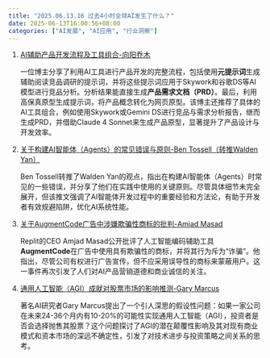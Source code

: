 ```yaml
---
title: "2025.06.13.16 过去4小时全球AI发生了什么？"
date: 2025-06-13T16:00:56+08:00
categories: ["AI发展", "AI应用", "行业洞察"]
---
```


1.  [AI辅助产品开发流程及工具组合-向阳乔木](https://x.com/vista8/status/1933416222600941811)

    一位博主分享了利用AI工具进行产品开发的完整流程，包括使用**元提示词**生成辅助阅读竞品调研的提示词，并将这些提示词应用于Skywork和谷歌DS等AI模型进行竞品分析。分析结果能直接生成**产品需求文档（PRD）**。最后，利用高保真原型生成提示词，将产品概念转化为网页原型。该博主还推荐了具体的AI工具组合，例如使用Skywork或Gemini DS进行竞品与需求分析报告，继而生成PRD，并借助Claude 4 Sonnet来生成产品原型，显著提升了产品设计与开发效率。

2.  [关于构建AI智能体（Agents）的常见错误与原则-Ben Tossell（转推Walden Yan）](https://x.com/bentossell/status/1933415743430836634)

    Ben Tossell转推了Walden Yan的观点，指出在构建AI智能体（Agents）时常见的一些错误，并分享了他们在实践中使用的关键原则。尽管具体细节未完全展开，但该推文强调了AI智能体开发过程中的重要经验和方法论，有助于开发者有效规避陷阱，优化AI系统性能。

3.  [关于AugmentCode广告中涉嫌欺骗性商标的批判-Amjad Masad](https://x.com/amasad/status/1933410571359228213)

    Replit的CEO Amjad Masad公开批评了人工智能编码辅助工具**AugmentCode**在广告中使用具有欺骗性的商标，并将其行为斥为“诈骗”。他指出，尽管公司有权进行广告宣传，但不应采用误导性的商标来蒙蔽用户。这一事件再次引发了人们对AI产品营销道德和商业诚信的关注。

4.  [通用人工智能（AGI）成就对股票市场的影响推测-Gary Marcus](https://x.com/GaryMarcus/status/1933381878679265747)

    著名AI研究者Gary Marcus提出了一个引人深思的假设性问题：如果一家公司在未来24-36个月内有10-20%的可能性实现通用人工智能（AGI），投资者是否会选择抛售其股票？这个问题探讨了AGI的潜在颠覆性影响及其对现有商业模式和资本市场的深远不确定性，引发了对技术进步与投资策略之间关系的思考。